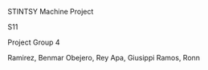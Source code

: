 STINTSY
Machine Project

S11

Project Group 4 

Ramirez, Benmar 
Obejero, Rey
Apa, Giusippi
Ramos, Ronn
